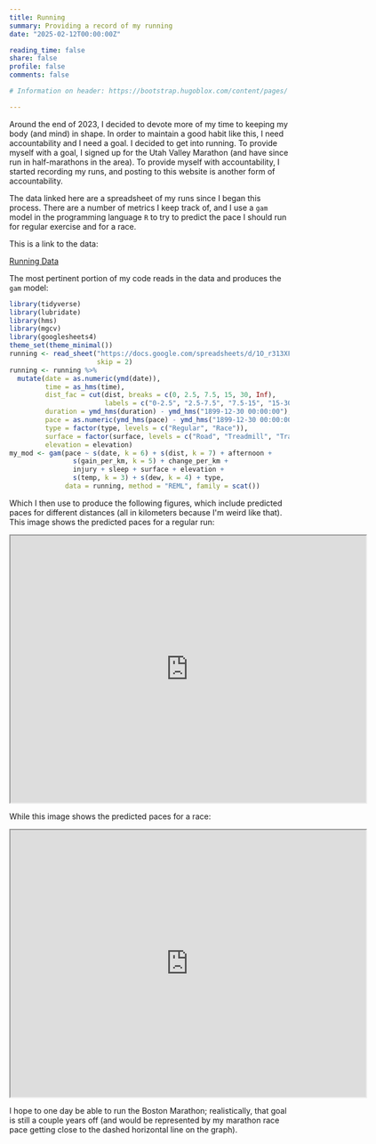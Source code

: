```yaml
---
title: Running
summary: Providing a record of my running
date: "2025-02-12T00:00:00Z"

reading_time: false
share: false
profile: false
comments: false

# Information on header: https://bootstrap.hugoblox.com/content/pages/

---
```


Around the end of 2023, I decided to devote more of my time to keeping my body (and mind) in shape. In order to maintain a good habit like this, I need accountability and I need a goal. I decided to get into running. To provide myself with a goal, I signed up for the Utah Valley Marathon (and have since run in half-marathons in the area). To provide myself with accountability, I started recording my runs, and posting to this website is another form of accountability.

The data linked here are a spreadsheet of my runs since I began this process. There are a number of metrics I keep track of, and I use a `gam` model in the programming language `R` to try to predict the pace I should run for regular exercise and for a race.

This is a link to the data:

[Running Data](https://docs.google.com/spreadsheets/d/1O_r313XFN5TJK8Edr80UpJcLwDXKNep2gI0Ga8LmnHE/edit?usp=sharing)

The most pertinent portion of my code reads in the data and produces the `gam` model:

```r
library(tidyverse)
library(lubridate)
library(hms)
library(mgcv)
library(googlesheets4)
theme_set(theme_minimal())
running <- read_sheet("https://docs.google.com/spreadsheets/d/1O_r313XFN5TJK8Edr80UpJcLwDXKNep2gI0Ga8LmnHE/edit?usp=sharing",
                      skip = 2)
running <- running %>%
  mutate(date = as.numeric(ymd(date)),
         time = as_hms(time),
         dist_fac = cut(dist, breaks = c(0, 2.5, 7.5, 15, 30, Inf),
                        labels = c("0-2.5", "2.5-7.5", "7.5-15", "15-30", "30+")),
         duration = ymd_hms(duration) - ymd_hms("1899-12-30 00:00:00"),
         pace = as.numeric(ymd_hms(pace) - ymd_hms("1899-12-30 00:00:00")),
         type = factor(type, levels = c("Regular", "Race")),
         surface = factor(surface, levels = c("Road", "Treadmill", "Track")),
         elevation = elevation)
my_mod <- gam(pace ~ s(date, k = 6) + s(dist, k = 7) + afternoon +
                s(gain_per_km, k = 5) + change_per_km +
                injury + sleep + surface + elevation +
                s(temp, k = 3) + s(dew, k = 4) + type,
              data = running, method = "REML", family = scat())
```

Which I then use to produce the following figures, which include predicted paces for different distances (all in kilometers because I'm weird like that). This image shows the predicted paces for a regular run:

<iframe src="https://drive.google.com/file/d/1-xTBOLDbhk4chsJ3lpzJfMXJx4XSbqZk/preview" width="640" height="480" allow="autoplay"></iframe>

While this image shows the predicted paces for a race:

<iframe src="https://drive.google.com/file/d/11PVDSpnKrFgkCcCB0xWu2_xMRT8mRgC_/preview" width="640" height="480" allow="autoplay"></iframe>

I hope to one day be able to run the Boston Marathon; realistically, that goal is still a couple years off (and would be represented by my marathon race pace getting close to the dashed horizontal line on the graph).




